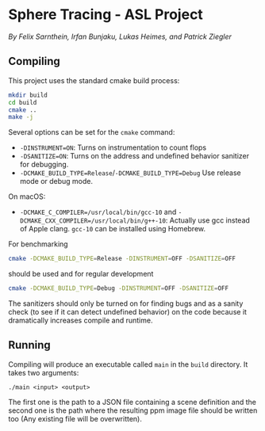 # Sphere Tracing - ASL Project

*By Felix Sarnthein, Irfan Bunjaku, Lukas Heimes, and Patrick Ziegler*

## Compiling

This project uses the standard cmake build process:

```bash
mkdir build
cd build
cmake ..
make -j
```

Several options can be set for the `cmake` command:

* `-DINSTRUMENT=ON`: Turns on instrumentation to count flops
* `-DSANITIZE=ON`: Turns on the address and undefined behavior sanitizer for debugging.
* `-DCMAKE_BUILD_TYPE=Release`/`-DCMAKE_BUILD_TYPE=Debug` Use release mode or debug mode.

On macOS:
* `-DCMAKE_C_COMPILER=/usr/local/bin/gcc-10` and `-DCMAKE_CXX_COMPILER=/usr/local/bin/g++-10`: Actually use gcc instead of Apple clang. `gcc-10` can be installed using Homebrew.

For benchmarking 

```bash
cmake -DCMAKE_BUILD_TYPE=Release -DINSTRUMENT=OFF -DSANITIZE=OFF
```

should be used and for regular development

```bash
cmake -DCMAKE_BUILD_TYPE=Debug -DINSTRUMENT=OFF -DSANITIZE=OFF
```

The sanitizers should only be turned on for finding bugs and as a sanity check
(to see if it can detect undefined behavior) on the code because it
dramatically increases compile and runtime.

## Running

Compiling will produce an executable called `main` in the `build` directory.
It takes two arguments: 

```
./main <input> <output>
```

The first one is the path to a JSON file containing a scene definition and the second one is the path where the resulting ppm image file should be written too (Any existing file will be overwritten).
